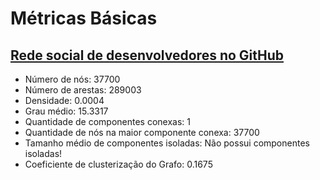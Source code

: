 # Métricas Básicas

## **[Rede social de desenvolvedores no GitHub](https://snap.stanford.edu/data/github-social.html)**

- Número de nós: 37700
- Número de arestas: 289003
- Densidade: 0.0004
- Grau médio: 15.3317
- Quantidade de componentes conexas: 1
- Quantidade de nós na maior componente conexa: 37700
- Tamanho médio de componentes isoladas: Não possui componentes isoladas!
- Coeficiente de clusterização do Grafo: 0.1675
